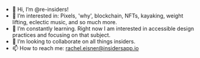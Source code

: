 - 👋 Hi, I’m @re-insiders!
- 👀 I’m interested in: Pixels, 'why', blockchain, NFTs, kayaking, weight lifting, eclectic music, and so much more. 
- 🌱 I’m constantly learning. Right now I am interested in accessible design practices and focusing on that subject.
- 💞️ I’m looking to collaborate on all things insiders.
- 📫 How to reach me: rachel.eisner@insidersapp.io

<!---
re-insiders/re-insiders is a ✨ special ✨ repository because its `README.md` (this file) appears on your GitHub profile.
You can click the Preview link to take a look at your changes.
--->
